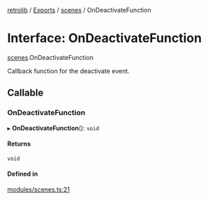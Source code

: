 [retrolib](../README.md) / [Exports](../modules.md) / [scenes](../modules/scenes.md) / OnDeactivateFunction

# Interface: OnDeactivateFunction

[scenes](../modules/scenes.md).OnDeactivateFunction

Callback function for the deactivate event.

## Callable

### OnDeactivateFunction

▸ **OnDeactivateFunction**(): `void`

#### Returns

`void`

#### Defined in

[modules/scenes.ts:21](https://github.com/philbgarner/retrolib/blob/d7cbf0a/src/modules/scenes.ts#L21)
